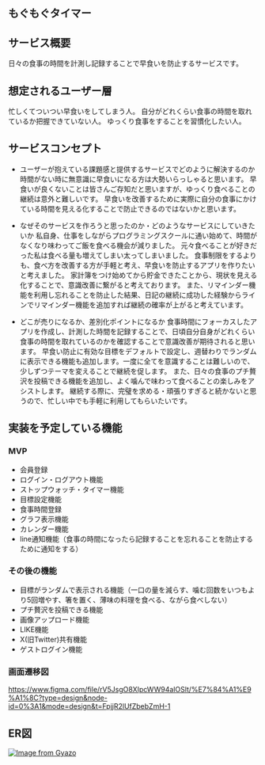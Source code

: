 ## もぐもぐタイマー

## サービス概要
日々の食事の時間を計測し記録することで早食いを防止するサービスです。

## 想定されるユーザー層
忙しくてついつい早食いをしてしまう人。
自分がどれくらい食事の時間を取れているか把握できていない人。
ゆっくり食事をすることを習慣化したい人。

## サービスコンセプト

* ユーザーが抱えている課題感と提供するサービスでどのように解決するのか
時間がない時に無意識に早食いになる方は大勢いらっしゃると思います。
早食いが良くないことは皆さんご存知だと思いますが、ゆっくり食べることの継続は意外と難しいです。
早食いを改善するために実際に自分の食事にかけている時間を見える化することで防止できるのではないかと思います。

* なぜそのサービスを作ろうと思ったのか・どのようなサービスにしていきたいか
私自身、仕事をしながらプログラミングスクールに通い始めて、時間がなくなり味わってご飯を食べる機会が減りました。
元々食べることが好きだった私は食べる量も増えてしまい太ってしまいました。
食事制限をするよりも、食べ方を改善する方が手軽と考え、早食いを防止するアプリを作りたいと考えました。
家計簿をつけ始めてから貯金できたことから、現状を見える化することで、意識改善に繋がると考えております。
また、リマインダー機能を利用し忘れることを防止した結果、日記の継続に成功した経験からラインでリマインダー機能を追加すれば継続の確率が上がると考えています。

* どこが売りになるか、差別化ポイントになるか
食事時間にフォーカスしたアプリを作成し、計測した時間を記録することで、日頃自分自身がどれくらい食事の時間を取れているのかを確認することで意識改善が期待されると思います。
早食い防止に有効な目標をデフォルトで設定し、週替わりでランダムに表示できる機能も追加します。一度に全てを意識することは難しいので、少しずつテーマを変えることで継続を促します。
また、日々の食事のプチ贅沢を投稿できる機能を追加し、よく噛んで味わって食べることの楽しみをアシストします。
継続する際に、完璧を求める・頑張りすぎると続かないと思うので、忙しい中でも手軽に利用してもらいたいです。

## 実装を予定している機能
### MVP
* 会員登録
* ログイン・ログアウト機能
* ストップウォッチ・タイマー機能
* 目標設定機能
* 食事時間登録
* グラフ表示機能
* カレンダー機能
* line通知機能（食事の時間になったら記録することを忘れることを防止するために通知をする）

### その後の機能
* 目標がランダムで表示される機能（一口の量を減らす、噛む回数をいつもより5回増やす、箸を置く、薄味の料理を食べる、ながら食べしない）
* プチ贅沢を投稿できる機能
* 画像アップロード機能
* LIKE機能
* X(旧Twitter)共有機能
* ゲストログイン機能

### 画面遷移図
https://www.figma.com/file/rV5JsgO8XIpcWW94alOSlt/%E7%84%A1%E9%A1%8C?type=design&node-id=0%3A1&mode=design&t=FpjjR2lUfZbebZmH-1

## ER図
[![Image from Gyazo](https://i.gyazo.com/287d2014fa187559b902f43305810e50.png)](https://gyazo.com/287d2014fa187559b902f43305810e50)